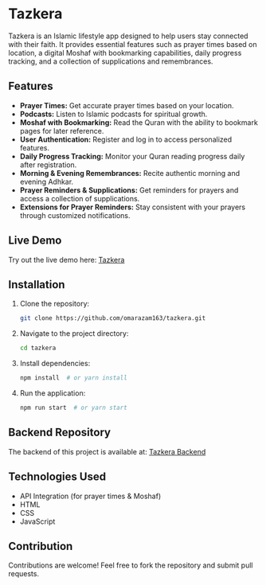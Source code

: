 # Tazkera

Tazkera is an Islamic lifestyle app designed to help users stay connected with their faith. It provides essential features such as prayer times based on location, a digital Moshaf with bookmarking capabilities, daily progress tracking, and a collection of supplications and remembrances.

## Features

- **Prayer Times:** Get accurate prayer times based on your location.
- **Podcasts:** Listen to Islamic podcasts for spiritual growth.
- **Moshaf with Bookmarking:** Read the Quran with the ability to bookmark pages for later reference.
- **User Authentication:** Register and log in to access personalized features.
- **Daily Progress Tracking:** Monitor your Quran reading progress daily after registration.
- **Morning & Evening Remembrances:** Recite authentic morning and evening Adhkar.
- **Prayer Reminders & Supplications:** Get reminders for prayers and access a collection of supplications.
- **Extensions for Prayer Reminders:** Stay consistent with your prayers through customized notifications.

## Live Demo
Try out the live demo here: [Tazkera](https://omarazam163.github.io/tazkera/)

## Installation

1. Clone the repository:
   ```sh
   git clone https://github.com/omarazam163/tazkera.git
   ```
2. Navigate to the project directory:
   ```sh
   cd tazkera
   ```
3. Install dependencies:
   ```sh
   npm install  # or yarn install
   ```
4. Run the application:
   ```sh
   npm run start  # or yarn start
   ```

## Backend Repository
The backend of this project is available at: [Tazkera Backend](https://github.com/omarazam163/ieee-comp-backend)

## Technologies Used

- API Integration (for prayer times & Moshaf)
- HTML
- CSS
- JavaScript

## Contribution

Contributions are welcome! Feel free to fork the repository and submit pull requests.
